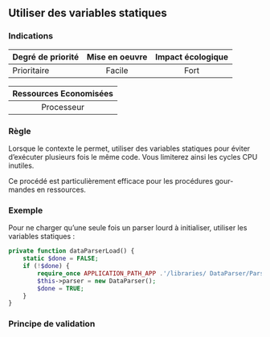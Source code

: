 ## Utiliser des variables statiques
### Indications
| Degré de priorité |      Mise en oeuvre       |  Impact écologique    | 
|-------------------|:-------------------------:|:---------------------:|
|  Prioritaire      |  Facile                   |    Fort               | 


|Ressources Economisées                                      |
|:----------------------------------------------------------:|
|  Processeur  |

### Règle
Lorsque le contexte le permet, utiliser des variables statiques pour éviter d’exécuter plusieurs fois le même code. Vous limiterez ainsi les cycles CPU inutiles.

Ce procédé est particulièrement efficace pour les procédures gour- mandes en ressources.

### Exemple
Pour ne charger qu’une seule fois un parser lourd à initialiser, utiliser les variables statiques :
```php
private function dataParserLoad() { 
    static $done = FALSE;
    if (!$done) {
        require_once APPLICATION_PATH_APP .'/libraries/ DataParser/Parser.php';
        $this->parser = new DataParser();
        $done = TRUE;
    }
}
```


### Principe de validation

